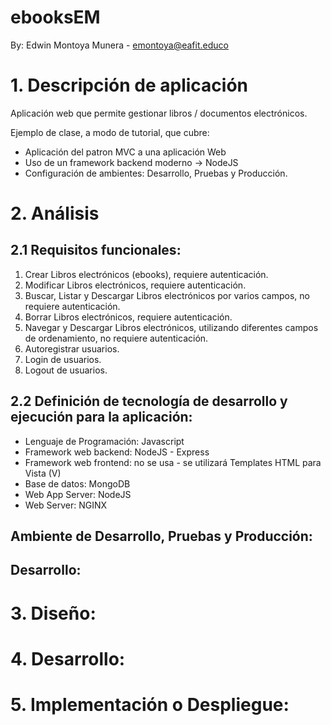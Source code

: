 # ebooksEM

By: Edwin Montoya Munera - emontoya@eafit.educo

# 1. Descripción de aplicación

Aplicación web que permite gestionar libros / documentos electrónicos.

Ejemplo de clase, a modo de tutorial, que cubre:

* Aplicación del patron MVC a una aplicación Web
* Uso de un framework backend moderno -> NodeJS
* Configuración de ambientes: Desarrollo, Pruebas y Producción.

# 2. Análisis

## 2.1 Requisitos funcionales:

1. Crear Libros electrónicos (ebooks), requiere autenticación.
2. Modificar Libros electrónicos, requiere autenticación.
3. Buscar, Listar y Descargar Libros electrónicos por varios campos, no requiere autenticación.
4. Borrar Libros electrónicos, requiere autenticación.
5. Navegar y Descargar Libros electrónicos, utilizando diferentes campos de ordenamiento, no requiere autenticación.
6. Autoregistrar usuarios.
7. Login de usuarios.
8. Logout de usuarios.

## 2.2 Definición de tecnología de desarrollo y ejecución para la aplicación:

* Lenguaje de Programación: Javascript
* Framework web backend: NodeJS - Express
* Framework web frontend: no se usa - se utilizará Templates HTML para Vista (V)
* Base de datos: MongoDB
* Web App Server: NodeJS 
* Web Server: NGINX

## Ambiente de Desarrollo, Pruebas y Producción:

## Desarrollo:

# 3. Diseño:

# 4. Desarrollo:

# 5. Implementación o Despliegue:


